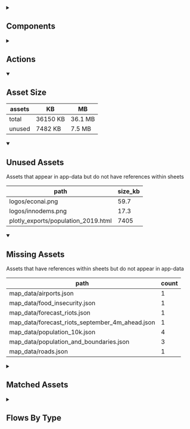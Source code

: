 <details >
<summary><h2>Components</h2></summary>

| type | count |
| --- | --- |
| button | 16 |
| data_items | 2 |
| display_group | 7 |
| map | 2 |
| round_button | 1 |
| set_variable | 10 |
| subtitle | 5 |
| table | 6 |
| template | 2 |
| text | 38 |
| title | 8 |
</details>

<details >
<summary><h2>Actions</h2></summary>

| type | count |
| --- | --- |
| go_to | 6 |
| go_to_url | 1 |
| set_local | 10 |
</details>

<details open>
<summary><h2>Asset Size</h2></summary>

| assets | KB | MB |
| --- | --- | --- |
| total | 36150 KB | 36.1 MB |
| unused | 7482 KB | 7.5 MB |
</details>

<details open>
<summary><h2>Unused Assets</h2></summary>

Assets that appear in app-data but do not have references within sheets

| path | size_kb |
| --- | --- |
| logos/econai.png | 59.7 |
| logos/innodems.png | 17.3 |
| plotly_exports/population_2019.html | 7405 |
</details>

<details open>
<summary><h2>Missing Assets</h2></summary>

Assets that have references within sheets but do not appear in app-data

| path | count |
| --- | --- |
| map_data/airports.json | 1 |
| map_data/food_insecurity.json | 1 |
| map_data/forecast_riots.json | 1 |
| map_data/forecast_riots_september_4m_ahead.json | 1 |
| map_data/population_10k.json | 4 |
| map_data/population_and_boundaries.json | 3 |
| map_data/roads.json | 1 |
</details>

<details >
<summary><h2>Matched Assets</h2></summary>

Assets that are used within sheets and also can be found in the synced asset data

| path | size_kb | count |
| --- | --- | --- |
| icons/airplane_blue.png | 2.1 | 2 |
| icons/airplane_grey.png | 2.1 | 2 |
| icons/globe-white.svg | 1.3 | 1 |
| icons/red_cross.png | 0.2 | 2 |
| icons/red_cross_grey.png | 0.2 | 2 |
| map_data/fatalities/airports.json | 33.3 | 1 |
| map_data/fatalities/krcs_branches.json | 9.8 | 1 |
| map_data/fatalities/preds_fatalities.json | 1322.7 | 4 |
| map_data/fatalities/roads.json | 1641.8 | 1 |
| map_data/global/food_insecurity.json | 10948.3 | 1 |
| map_data/global/population_10k.json | 4426.1 | 2 |
| map_data/global/population_and_boundaries.json | 4513.3 | 1 |
| map_data/ke.json | 10219.4 | 5 |
| map_data/riots/airports.json | 34.6 | 1 |
| map_data/riots/krcs_branches.json | 10.1 | 1 |
| map_data/riots/preds_riots.json | 1325.1 | 4 |
| map_data/riots/roads.json | 1659.6 | 1 |
</details>

<details >
<summary><h2>Flows By Type</h2></summary>

| type | subtype | total |
| --- | --- | --- |
| data_list |  | 22 |
| global |  | 1 |
| template |  | 10 |
</details>